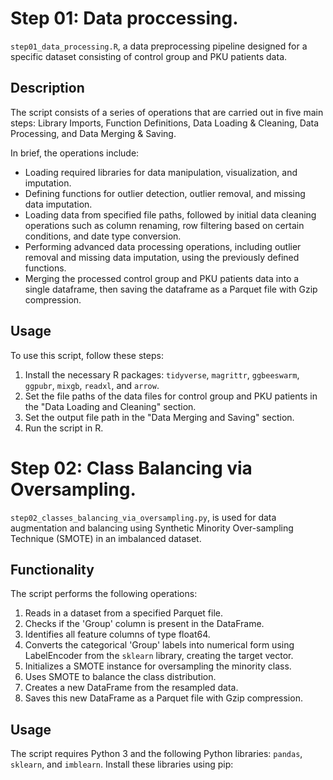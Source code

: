 # Step 01: Data proccessing. 

`step01_data_processing.R`, a data preprocessing pipeline designed for a specific dataset consisting of control group and PKU patients data. 

## Description 

The script consists of a series of operations that are carried out in five main steps: Library Imports, Function Definitions, Data Loading & Cleaning, Data Processing, and Data Merging & Saving. 

In brief, the operations include:

- Loading required libraries for data manipulation, visualization, and imputation.
- Defining functions for outlier detection, outlier removal, and missing data imputation.
- Loading data from specified file paths, followed by initial data cleaning operations such as column renaming, row filtering based on certain conditions, and date type conversion.
- Performing advanced data processing operations, including outlier removal and missing data imputation, using the previously defined functions.
- Merging the processed control group and PKU patients data into a single dataframe, then saving the dataframe as a Parquet file with Gzip compression.

## Usage 

To use this script, follow these steps:

1. Install the necessary R packages: `tidyverse`, `magrittr`, `ggbeeswarm`, `ggpubr`, `mixgb`, `readxl`, and `arrow`.
2. Set the file paths of the data files for control group and PKU patients in the "Data Loading and Cleaning" section.
3. Set the output file path in the "Data Merging and Saving" section.
4. Run the script in R.

# Step 02: Class Balancing via Oversampling.

`step02_classes_balancing_via_oversampling.py`, is used for data augmentation and balancing using Synthetic Minority Over-sampling Technique (SMOTE) in an imbalanced dataset. 

## Functionality

The script performs the following operations:

1. Reads in a dataset from a specified Parquet file.
2. Checks if the 'Group' column is present in the DataFrame.
3. Identifies all feature columns of type float64.
4. Converts the categorical 'Group' labels into numerical form using LabelEncoder from the `sklearn` library, creating the target vector.
5. Initializes a SMOTE instance for oversampling the minority class.
6. Uses SMOTE to balance the class distribution.
7. Creates a new DataFrame from the resampled data.
8. Saves this new DataFrame as a Parquet file with Gzip compression.

## Usage

The script requires Python 3 and the following Python libraries: `pandas`, `sklearn`, and `imblearn`. Install these libraries using pip:

